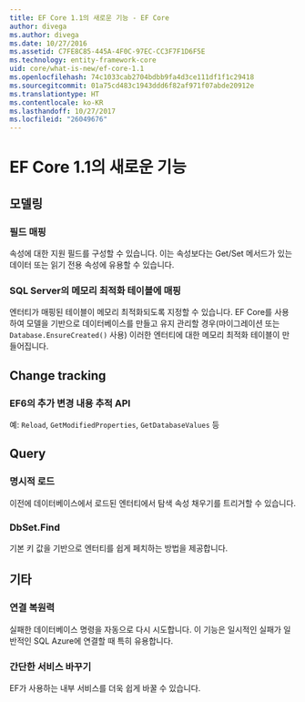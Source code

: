 ```yaml
---
title: EF Core 1.1의 새로운 기능 - EF Core
author: divega
ms.author: divega
ms.date: 10/27/2016
ms.assetid: C7FE8C85-445A-4F0C-97EC-CC3F7F1D6F5E
ms.technology: entity-framework-core
uid: core/what-is-new/ef-core-1.1
ms.openlocfilehash: 74c1033cab2704bdbb9fa4d3ce111df1f1c29418
ms.sourcegitcommit: 01a75cd483c1943ddd6f82af971f07abde20912e
ms.translationtype: HT
ms.contentlocale: ko-KR
ms.lasthandoff: 10/27/2017
ms.locfileid: "26049676"
---
```

# <a name="new-features-in-ef-core-11"></a>EF Core 1.1의 새로운 기능

## <a name="modelling"></a>모델링
### <a name="field-mapping"></a>필드 매핑
속성에 대한 지원 필드를 구성할 수 있습니다. 이는 속성보다는 Get/Set 메서드가 있는 데이터 또는 읽기 전용 속성에 유용할 수 있습니다.
### <a name="mapping-to-memory-optimized-tables-in-sql-server"></a>SQL Server의 메모리 최적화 테이블에 매핑
엔터티가 매핑된 테이블이 메모리 최적화되도록 지정할 수 있습니다. EF Core를 사용하여 모델을 기반으로 데이터베이스를 만들고 유지 관리할 경우(마이그레이션 또는 `Database.EnsureCreated()` 사용) 이러한 엔터티에 대한 메모리 최적화 테이블이 만들어집니다.

## <a name="change-tracking"></a>Change tracking
### <a name="additional-change-tracking-apis-from-ef6"></a>EF6의 추가 변경 내용 추적 API
예: `Reload`, `GetModifiedProperties`, `GetDatabaseValues` 등

## <a name="query"></a>Query
### <a name="explicit-loading"></a>명시적 로드
이전에 데이터베이스에서 로드된 엔터티에서 탐색 속성 채우기를 트리거할 수 있습니다.
### <a name="dbsetfind"></a>DbSet.Find
기본 키 값을 기반으로 엔터티를 쉽게 페치하는 방법을 제공합니다.

## <a name="other"></a>기타
### <a name="connection-resiliency"></a>연결 복원력
실패한 데이터베이스 명령을 자동으로 다시 시도합니다. 이 기능은 일시적인 실패가 일반적인 SQL Azure에 연결할 때 특히 유용합니다.
### <a name="simplified-service-replacement"></a>간단한 서비스 바꾸기
EF가 사용하는 내부 서비스를 더욱 쉽게 바꿀 수 있습니다.
